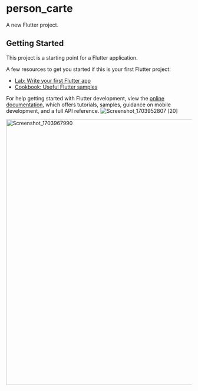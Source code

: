 # person_carte

A new Flutter project.

## Getting Started

This project is a starting point for a Flutter application.

A few resources to get you started if this is your first Flutter project:

- [Lab: Write your first Flutter app](https://docs.flutter.dev/get-started/codelab)
- [Cookbook: Useful Flutter samples](https://docs.flutter.dev/cookbook)

For help getting started with Flutter development, view the
[online documentation](https://docs.flutter.dev/), which offers tutorials,
samples, guidance on mobile development, and a full API reference.
![Screenshot_1703952807](https://github.com/Mohvo/personal-information/assets/128937393/837f5fe3-ea1d-48ec-85ad-2193f1760f79) [20]

<img width="720" alt="Screenshot_1703967990" src="https://github.com/Mohvo/personal-information/assets/128937393/59017b6b-bcf0-4acd-abfe-40ecfcf1e610">

